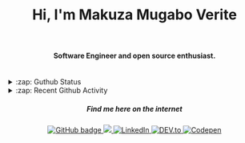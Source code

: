 
<h1 align="center">Hi, I'm Makuza Mugabo Verite </h1> 

<br/>
<h4 align="center">Software Engineer  and open source enthusiast.</h4>
 <br/>


<details>
  <summary>:zap: Guthub Status</summary>
 <p>
  <p align="center"><img width="100%" src="https://github-readme-stats.vercel.app/api?username=makuzaverite&count_private=true&show_icons=true&include_all_commits=true&show_icons=true&theme=tokyonight" /></p>
  </p>
</details>

<details>
  <summary>:zap: Recent Github Activity</summary>

<!--START_SECTION:activity-->
1. 🗣 Commented on [#2](https://github.com/KhushrajRathod/slack-rtm-api/issues/2) in [KhushrajRathod/slack-rtm-api](https://github.com/KhushrajRathod/slack-rtm-api)
2. ❗️ Closed issue [#4](https://github.com/makuzaverite/deno-retry/issues/4) in [makuzaverite/deno-retry](https://github.com/makuzaverite/deno-retry)
3. 🎉 Merged PR [#5](https://github.com/makuzaverite/deno-retry/pull/5) in [makuzaverite/deno-retry](https://github.com/makuzaverite/deno-retry)
4. 💪 Opened PR [#5](https://github.com/makuzaverite/deno-retry/pull/5) in [makuzaverite/deno-retry](https://github.com/makuzaverite/deno-retry)
5. ❗️ Opened issue [#4](https://github.com/makuzaverite/deno-retry/issues/4) in [makuzaverite/deno-retry](https://github.com/makuzaverite/deno-retry)
<!--END_SECTION:activity-->
</details>



<h5 align="center"><em>Find me here on the internet</em></h5>

<p align="center">
 
  <a href="https://github.com/makuzaverite?tab=followers">
    <img src="https://img.shields.io/github/followers/makuzaverite?label=Followers&logo=GitHub&style=for-the-badge" alt="GitHub badge" />
  </a>
  
   <a href="http://twitter.com/makuza_mugabo_v">
    <img src="https://img.shields.io/twitter/follow/makuza_mugabo_v?label=Twitter&logo=twitter&style=for-the-badge" />
  </a>
 
 <a href="https://www.linkedin.com/in/makuza-mugabo-verite-99369a184/" target="_blank">
  <img src="https://img.shields.io/badge/LinkedIn-%230077B5.svg?&style=for-the-badge&logo=LinkedIn&logoColor=white" alt="LinkedIn">
</a>

<a href="https://dev.to/mugaboverite" target="_blank">
   <img src="https://img.shields.io/badge/DEV-%230A0A0A.svg?&style=for-the-badge&logo=DEV.to&logoColor=white" alt="DEV.to">
</a>


<a href="https://codepen.io/makuza-mugabo-verite" target="_blank">
   <img src="https://img.shields.io/badge/Codepen-%230A0A0A.svg?&style=for-the-badge&logo=Codepen&logoColor=white" alt="Codepen">
</a>

</p>
